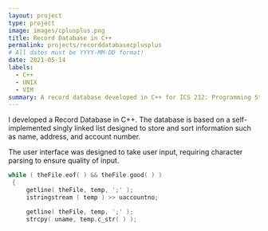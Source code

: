 ```yaml
---
layout: project
type: project
image: images/cplusplus.png
title: Record Database in C++
permalink: projects/recorddatabasecplusplus
# All dates must be YYYY-MM-DD format!
date: 2021-05-14
labels:
  - C++
  - UNIX
  - VIM
summary: A record database developed in C++ for ICS 212: Programming Structure.
---
```


I developed a Record Database in C++.  The database is based on a self-implemented singly linked list designed to store and sort information such as name, address, and account number.  

The user interface was designed to take user input, requiring character parsing to ensure quality of input.  

```c++
while ( theFile.eof( ) && theFile.good( ) )
 {
     getline( theFile, temp, ';' );
     istringstream ( temp ) >> uaccountno;

     getline( theFile, temp, ';' );
     strcpy( uname, temp.c_str( ) );
```

